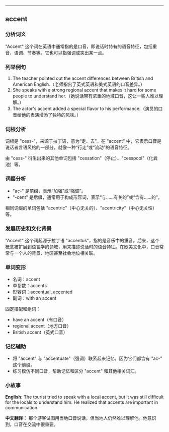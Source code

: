 
---------------
## accent
### 分析词义
"Accent" 这个词在英语中通常指的是口音，即说话时特有的语音特征，包括重音、语调、节奏等。它也可以指强调或突出某一点。

### 列举例句
1. The teacher pointed out the accent differences between British and American English.（老师指出了英式英语和美式英语的口音差异。）
2. She speaks with a strong regional accent that makes it hard for some people to understand her.（她说话带有浓重的地域口音，这让一些人难以理解。）
3. The actor's accent added a special flavor to his performance.（演员的口音给他的表演增添了独特的风味。）

### 词根分析
词根是 "cess-"，来源于拉丁语，意为“走、去”。在 "accent" 中，它表示口音是说话者言语风格的一部分，就像一种“行走”或“流动”的语音特征。

由 "cess-" 衍生出来的其他单词包括 "cessation"（停止）、"cesspool"（化粪池）等。

### 词缀分析
- "ac-" 是前缀，表示“加强”或“强调”。
- "-cent" 是后缀，通常用于构成形容词，表示“与……有关的”或“含有……的”。

相同词缀的单词包括 "acentric"（中心无关的）、"acentricity"（中心无关性）等。

### 发展历史和文化背景
"Accent" 这个词起源于拉丁语 "accentus"，指的是音乐中的重音。后来，这个概念被扩展到语言学的领域，用来描述说话时的语音特征。在欧美文化中，口音常常与一个人的背景、地区甚至社会地位相关联。

### 单词变形
- 名词：accent
- 单复数：accents
- 形容词：accentual, accented
- 副词：with an accent

固定搭配和组词：
- have an accent（有口音）
- regional accent（地方口音）
- British accent（英式口音）

### 记忆辅助
- 将 "accent" 与 "accentuate"（强调）联系起来记忆，因为它们都含有 "ac-" 这个前缀。
- 练习模仿不同口音，帮助记忆和区分 "accent" 和其他相关词汇。

### 小故事
**English:**
The tourist tried to speak with a local accent, but it was still difficult for the locals to understand him. He realized that accents are important in communication.

**中文翻译：**
那个游客试图用当地口音说话，但当地人仍然难以理解他。他意识到，口音在交流中很重要。

